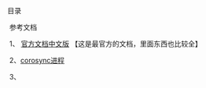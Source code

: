 目录

​     参考文档

​        1、 [官方文档中文版](https://access.redhat.com/documentation/zh-cn/red_hat_enterprise_linux/7/html/high_availability_add-on_reference/ch-pcscommand-haar)    【这是最官方的文档，里面东西也比较全】

​        2、[corosync进程](http://www.gbase8a.com/forum.php?mod=viewthread&tid=1360)

​        3、

​       

